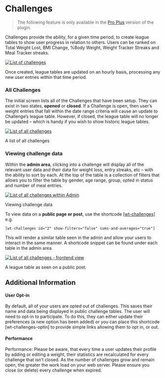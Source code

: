 # Challenges

> The following feature is only available in the [Pro Plus](/upgrade.html)  version of the plugin.

Challenges provide the ability, for a given time period, to create league tables to show user progress in relation to others. Users can be ranked on Total Weight Lost, BMI Change, %Body Weight, Weight Tracker Streaks and Meal Tracker streaks.


[![List of challenges](/assets/images/challenges-small.png)](/assets/images/challenges.png)

Once created, league tables are updated on an hourly basis, processing any new user entries within that time period.

### All Challenges

The initial screen lists all of the Challenges that have been setup. They can exist in two states,  **opened**  or  **closed**. If a Challenge is open, then user’s weight entries that fall within the date range criteria will cause an update to Challenge’s league table. However, if closed, the league table will no longer be updated – which is handy if you wish to show historic league tables.

[![List of all challenges](/assets/images/challenges-all-small.png)](/assets/images/challenges-all.png)

A list of all challenges

### Viewing challenge data

Within the  **admin area**, clicking into a challenge will display all of the relevant user data and their data for weight loss, entry streaks, etc – with the ability to sort by each. At the top of the table is a collection of filters that allows you to filter the table by gender, age range, group, opted in status and number of meal entries.

[![List of all challenges within Admin](/assets/images/challenges-admin-small.png)](/assets/images/challenges-admin.png)

Viewing challenge data

To view data on a  **public page or post**, use the shortcode  [[wt-challenges]](https://weight.yeken.uk/shortcodes/?section=wt-challenges)  e.g.

    [wt-challenges id="2" show-filters="false" sums-and-averages="true"]

This will render a similar table seen in the admin and allow your users to interact in the same manner. A shortcode snippet can be found under each table in the admin area.

[![List of all challenges - frontend view](/assets/images/challenges-frontend-small.png)](/assets/images/challenges-frontend.png)

A league table as seen on a public post.

## Additional Information

#### User Opt-in

By default, all of your users are opted out of challenges. This saves their name and data being displayed in public challenge tables. The user will need to opt-in to participate. To do this, they can either update their preferences (a new option has been added) or you can place this shortcode [wt-challenges-optin] to provide simple links allowing them to opt in, or out.

#### Performance

Performance: Please be aware, that every time a user updates their profile by adding or editing a weight, their statistics are recalculated for every challenge that isn’t closed. As the number of challenges grow and remain open, the greater the work load on your web server. Please ensure you close (or delete) every challenge when expired.